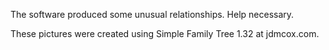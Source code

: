 The software produced some unusual relationships.
Help necessary.

These pictures were created using Simple Family Tree 1.32 at jdmcox.com.
